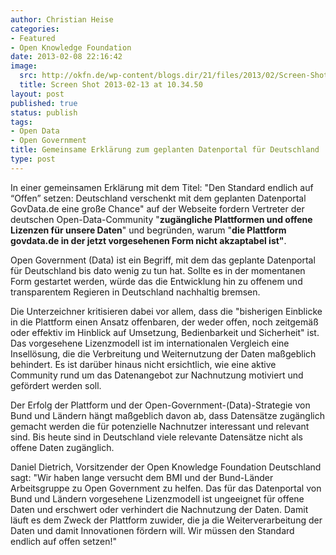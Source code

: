 ```yaml
---
author: Christian Heise
categories:
- Featured
- Open Knowledge Foundation
date: 2013-02-08 22:16:42
image:
  src: http://okfn.de/wp-content/blogs.dir/21/files/2013/02/Screen-Shot-2013-02-13-at-10.34.50.png
  title: Screen Shot 2013-02-13 at 10.34.50
layout: post
published: true
status: publish
tags:
- Open Data
- Open Government
title: Gemeinsame Erklärung zum geplanten Datenportal für Deutschland
type: post
---
```


In einer gemeinsamen Erklärung mit dem Titel: "Den Standard endlich auf “Offen” setzen: Deutschland verschenkt mit dem geplanten Datenportal GovData.de eine große Chance" auf der Webseite  fordern Vertreter der deutschen Open-Data-Community "**zugängliche Plattformen und offene Lizenzen für unsere Daten**" und begründen, warum "**die Plattform govdata.de in der jetzt vorgesehenen Form nicht akzaptabel ist"**.

Open Government (Data) ist ein Begriff, mit dem das geplante Datenportal für Deutschland bis dato wenig zu tun hat. Sollte es in der momentanen Form gestartet werden, würde das die Entwicklung hin zu offenem und transparentem Regieren in Deutschland nachhaltig bremsen.

Die Unterzeichner kritisieren dabei vor allem, dass die "bisherigen Einblicke in die Plattform einen Ansatz offenbaren, der weder offen, noch zeitgemäß oder effektiv im Hinblick auf Umsetzung, Bedienbarkeit und Sicherheit" ist. Das vorgesehene Lizenzmodell ist im internationalen Vergleich eine Insellösung, die die Verbreitung und Weiternutzung der Daten maßgeblich behindert. Es ist darüber hinaus nicht ersichtlich, wie eine aktive Community rund um das Datenangebot zur Nachnutzung motiviert und gefördert werden soll.

Der Erfolg der Plattform und der Open-Government-(Data)-Strategie von Bund und Ländern hängt maßgeblich davon ab, dass Datensätze zugänglich gemacht werden die für potenzielle Nachnutzer interessant und relevant sind. Bis heute sind in Deutschland viele relevante Datensätze nicht als offene Daten zugänglich.

Daniel Dietrich, Vorsitzender der Open Knowledge Foundation Deutschland sagt: "Wir haben lange versucht dem BMI und der Bund-Länder Arbeitsgruppe zu Open Government zu helfen. Das für das Datenportal von Bund und Ländern vorgesehene Lizenzmodell ist ungeeignet für offene Daten und erschwert oder verhindert die Nachnutzung der Daten. Damit läuft es dem Zweck der Plattform zuwider, die ja die Weiterverarbeitung der Daten und damit Innovationen fördern will. Wir müssen den Standard endlich auf offen setzen!"